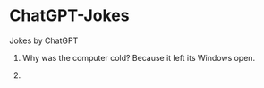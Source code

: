 # ChatGPT-Jokes
Jokes by ChatGPT

1) Why was the computer cold?
Because it left its Windows open.

2) 
